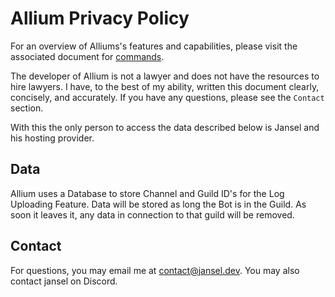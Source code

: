 # Allium Privacy Policy

For an overview of Alliums's features and capabilities, please visit the associated document for [commands](https://github.com/HyacinthBots/Allium/tree/root/docs/commands.md).

The developer of Allium is not a lawyer and does not have the resources to hire lawyers. I have, to the best of my ability, written this document clearly, concisely, and accurately. If you have any questions, please see the `Contact` section.

With this the only person to access the data described below is Jansel and his hosting provider.

## Data

Allium uses a Database to store Channel and Guild ID's for the Log Uploading Feature. Data will be stored as long the Bot is in the Guild. As soon it leaves it, any data in connection to that guild will be removed.

## Contact

For questions, you may email me at contact@jansel.dev. You may also contact jansel on Discord.
